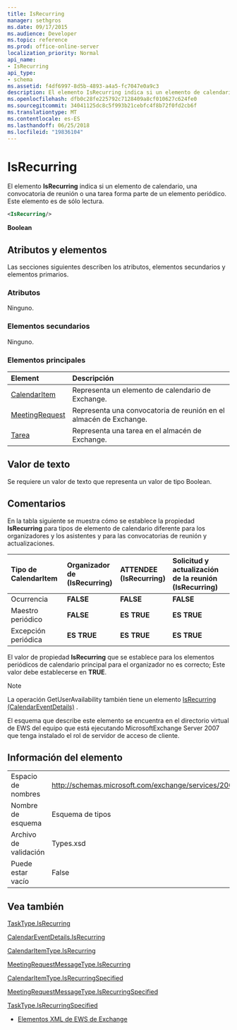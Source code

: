 ```yaml
---
title: IsRecurring
manager: sethgros
ms.date: 09/17/2015
ms.audience: Developer
ms.topic: reference
ms.prod: office-online-server
localization_priority: Normal
api_name:
- IsRecurring
api_type:
- schema
ms.assetid: f4df6997-8d5b-4893-a4a5-fc7047e0a9c3
description: El elemento IsRecurring indica si un elemento de calendario, una convocatoria de reunión o una tarea forma parte de un elemento periódico. Este elemento es de sólo lectura.
ms.openlocfilehash: dfb0c28fe225792c7128409a8cf010627c624fe0
ms.sourcegitcommit: 34041125dc8c5f993b21cebfc4f8b72f0fd2cb6f
ms.translationtype: MT
ms.contentlocale: es-ES
ms.lasthandoff: 06/25/2018
ms.locfileid: "19836104"
---
```

# <a name="isrecurring"></a>IsRecurring

El elemento **IsRecurring** indica si un elemento de calendario, una convocatoria de reunión o una tarea forma parte de un elemento periódico. Este elemento es de sólo lectura. 
  
```xml
<IsRecurring/>
```

 **Boolean**
## <a name="attributes-and-elements"></a>Atributos y elementos

Las secciones siguientes describen los atributos, elementos secundarios y elementos primarios.
  
### <a name="attributes"></a>Atributos

Ninguno.
  
### <a name="child-elements"></a>Elementos secundarios

Ninguno.
  
### <a name="parent-elements"></a>Elementos principales

|**Element**|**Descripción**|
|:-----|:-----|
|[CalendarItem](calendaritem.md) <br/> |Representa un elemento de calendario de Exchange.  <br/> |
|[MeetingRequest](meetingrequest.md) <br/> |Representa una convocatoria de reunión en el almacén de Exchange.  <br/> |
|[Tarea](task.md) <br/> |Representa una tarea en el almacén de Exchange.  <br/> |
   
## <a name="text-value"></a>Valor de texto

Se requiere un valor de texto que representa un valor de tipo Boolean.
  
## <a name="remarks"></a>Comentarios

En la tabla siguiente se muestra cómo se establece la propiedad **IsRecurring** para tipos de elemento de calendario diferente para los organizadores y los asistentes y para las convocatorias de reunión y actualizaciones. 
  
|**Tipo de CalendarItem**|**Organizador de <br/> (IsRecurring)**|**ATTENDEE <br/> (IsRecurring)**|**Solicitud y actualización de la reunión <br/> (IsRecurring)**|
|:-----|:-----|:-----|:-----|
|Ocurrencia  <br/> |**FALSE** <br/> |**FALSE** <br/> |**FALSE** <br/> |
|Maestro periódico  <br/> |**FALSE** <br/> |**ES TRUE** <br/> |**ES TRUE** <br/> |
|Excepción periódica  <br/> |**ES TRUE** <br/> |**ES TRUE** <br/> |**ES TRUE** <br/> |
   
El valor de propiedad **IsRecurring** que se establece para los elementos periódicos de calendario principal para el organizador no es correcto; Este valor debe establecerse en **TRUE**. 
  
> [!NOTE]
> La operación GetUserAvailability también tiene un elemento [IsRecurring (CalendarEventDetails)](isrecurring-calendareventdetails.md) . 
  
El esquema que describe este elemento se encuentra en el directorio virtual de EWS del equipo que está ejecutando MicrosoftExchange Server 2007 que tenga instalado el rol de servidor de acceso de cliente.
  
## <a name="element-information"></a>Información del elemento

|||
|:-----|:-----|
|Espacio de nombres  <br/> |http://schemas.microsoft.com/exchange/services/2006/types  <br/> |
|Nombre de esquema  <br/> |Esquema de tipos  <br/> |
|Archivo de validación  <br/> |Types.xsd  <br/> |
|Puede estar vacío  <br/> |False  <br/> |
   
## <a name="see-also"></a>Vea también



[TaskType.IsRecurring](https://msdn.microsoft.com/library/ExchangeWebServices.TaskType.IsRecurring.aspx)
  
[CalendarEventDetails.IsRecurring](https://msdn.microsoft.com/library/ExchangeWebServices.CalendarEventDetails.IsRecurring.aspx)
  
[CalendarItemType.IsRecurring](https://msdn.microsoft.com/library/ExchangeWebServices.CalendarItemType.IsRecurring.aspx)
  
[MeetingRequestMessageType.IsRecurring](https://msdn.microsoft.com/library/ExchangeWebServices.MeetingRequestMessageType.IsRecurring.aspx)
  
[CalendarItemType.IsRecurringSpecified](https://msdn.microsoft.com/library/ExchangeWebServices.CalendarItemType.IsRecurringSpecified.aspx)
  
[MeetingRequestMessageType.IsRecurringSpecified](https://msdn.microsoft.com/library/ExchangeWebServices.MeetingRequestMessageType.IsRecurringSpecified.aspx)
  
[TaskType.IsRecurringSpecified](https://msdn.microsoft.com/library/ExchangeWebServices.TaskType.IsRecurringSpecified.aspx)


- [Elementos XML de EWS de Exchange](ews-xml-elements-in-exchange.md)

